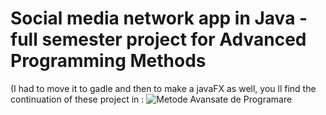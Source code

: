 # Social media network app in Java - full semester project for Advanced Programming Methods <br>
(I had to move it to gadle and then to make a javaFX as well, you ll find the continuation of these project in : ![Metode Avansate de Programare](https://github.com/TudorMurariu/UBB-INFO/tree/main/an2/Semestrul1/Metode%20Avansate%20de%20Programare)
